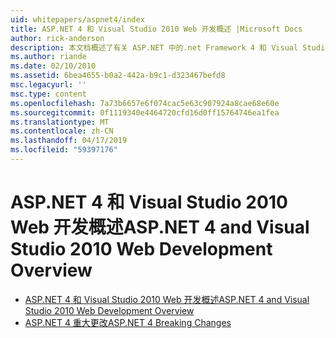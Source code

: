 ```yaml
---
uid: whitepapers/aspnet4/index
title: ASP.NET 4 和 Visual Studio 2010 Web 开发概述 |Microsoft Docs
author: rick-anderson
description: 本文档概述了有关 ASP.NET 中的.net Framework 4 和 Visual Studio 2010 中包含的许多新功能。
ms.author: riande
ms.date: 02/10/2010
ms.assetid: 6bea4655-b0a2-442a-b9c1-d323467befd8
msc.legacyurl: ''
msc.type: content
ms.openlocfilehash: 7a73b6657e6f074cac5e63c907924a8cae68e60e
ms.sourcegitcommit: 0f1119340e4464720cfd16d0ff15764746ea1fea
ms.translationtype: MT
ms.contentlocale: zh-CN
ms.lasthandoff: 04/17/2019
ms.locfileid: "59397176"
---
```

# <a name="aspnet-4-and-visual-studio-2010-web-development-overview"></a><span data-ttu-id="9379b-103">ASP.NET 4 和 Visual Studio 2010 Web 开发概述</span><span class="sxs-lookup"><span data-stu-id="9379b-103">ASP.NET 4 and Visual Studio 2010 Web Development Overview</span></span>

- [<span data-ttu-id="9379b-104">ASP.NET 4 和 Visual Studio 2010 Web 开发概述</span><span class="sxs-lookup"><span data-stu-id="9379b-104">ASP.NET 4 and Visual Studio 2010 Web Development Overview</span></span>](overview.md)
- [<span data-ttu-id="9379b-105">ASP.NET 4 重大更改</span><span class="sxs-lookup"><span data-stu-id="9379b-105">ASP.NET 4 Breaking Changes</span></span>](breaking-changes.md)
